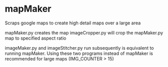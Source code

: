# mapMaker
Scraps google maps to create high detail maps over a large area

mapMaker.py creates the map
imageCropper.py will crop the mapMaker.py map to specified aspect ratio

imageMaker.py and imageStitcher.py run subsequently is equivalent to running mapMaker. Using these two programs instead of mapMaker
is recommended for large maps (IMG_COUNTER > 15)
